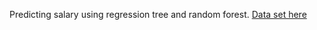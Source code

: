 Predicting salary using regression tree and random forest.
[Data set here](https://www.kaggle.com/datasets/sinhasatwik/salary-base-data/data)
